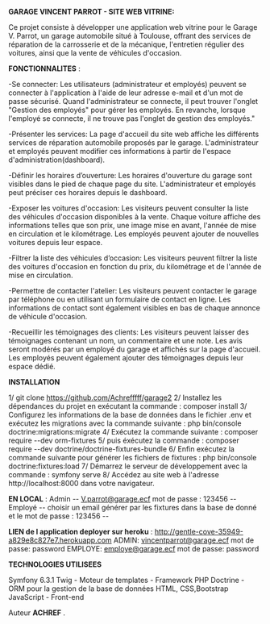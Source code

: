 **GARAGE VINCENT PARROT - SITE WEB VITRINE:**

Ce projet consiste à développer une application web vitrine pour le Garage V. Parrot, un garage automobile situé à Toulouse, offrant des services de réparation de la carrosserie et de la mécanique, l'entretien régulier des voitures, ainsi que la vente de véhicules d'occasion.

**FONCTIONNALITES** :

-Se connecter: Les utilisateurs (administrateur et employés) peuvent se connecter à l'application à l'aide de leur adresse e-mail et d'un mot de passe sécurisé.
Quand l'administrateur se connecte, il peut trouver l'onglet "Gestion des employés" pour gérer les employés. En revanche, lorsque l'employé se connecte, il ne trouve pas l'onglet de gestion des employés."

-Présenter les services: La page d'accueil du site web affiche les différents services de réparation automobile proposés par le garage. L'administrateur et employés peuvent modifier ces informations à partir de l'espace d'administration(dashboard).

-Définir les horaires d’ouverture: Les horaires d'ouverture du garage sont visibles dans le pied de chaque page du site.  L'administrateur et employés peut préciser ces horaires depuis le dashboard.

-Exposer les voitures d'occasion: Les visiteurs peuvent consulter la liste des véhicules d'occasion disponibles à la vente. Chaque voiture affiche des informations telles que son prix, une image mise en avant, l'année de mise en circulation et le kilométrage. Les employés peuvent ajouter de nouvelles voitures depuis leur espace.

-Filtrer la liste des véhicules d’occasion: Les visiteurs peuvent filtrer la liste des voitures d'occasion en fonction du prix, du kilométrage et de l'année de mise en circulation.

-Permettre de contacter l'atelier: Les visiteurs peuvent contacter le garage par téléphone ou en utilisant un formulaire de contact en ligne. Les informations de contact sont également visibles en bas de chaque annonce de véhicule d'occasion.

-Recueillir les témoignages des clients: Les visiteurs peuvent laisser des témoignages contenant un nom, un commentaire et une note. Les avis seront modérés par un employé du garage et affichés sur la page d'accueil. Les employés peuvent également ajouter des témoignages depuis leur espace dédié.

**INSTALLATION**

1/ git clone https://github.com/Achrefffff/garage2
2/ Installez les dépendances du projet en exécutant la commande : composer install
3/ Configurez les informations de la base de données dans le fichier .env et exécutez les migrations avec la commande     suivante : php bin/console doctrine:migrations:migrate
4/ Exécutez la commande suivante : composer require --dev orm-fixtures
5/ puis éxécutez la commande : composer require --dev doctrine/doctrine-fixtures-bundle
6/ Enfin exécutez la commande suivante pour générer les fichiers de fixtures : php bin/console doctrine:fixtures:load
7/ Démarrez le serveur de développement avec la commande : symfony serve
8/ Accédez au site web à l'adresse http://localhost:8000 dans votre navigateur.

**EN LOCAL** : Admin -- V.parrot@garage.ecf  mot de passe : 123456 -- Employé -- choisir un email générer par les fixtures dans la base de donné et le mot de passe : 123456 -- 

**LIEN de l application deployer sur heroku** : http://gentle-cove-35949-a829e8c827e7.herokuapp.com
                                            ADMIN: vincentparrot@garage.ecf mot de passe: password
                                            EMPLOYE: employe@garage.ecf mot de passe: password


**TECHNOLOGIES UTILISEES**

Symfony 6.3.1
Twig - Moteur de templates - Framework PHP
Doctrine - ORM pour la gestion de la base de données
HTML, CSS,Bootstrap JavaScript - Front-end

Auteur
**ACHREF** .